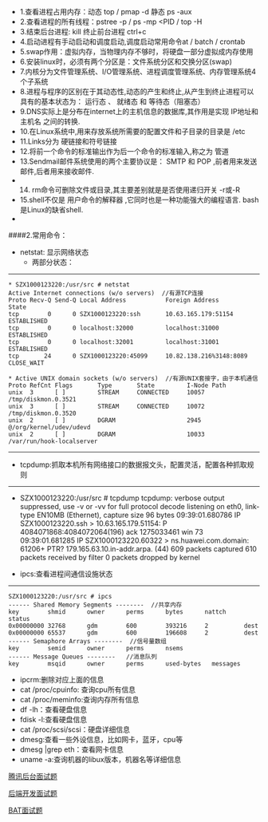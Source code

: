 * 1.查看进程占用内存：动态 top / pmap -d <PID>   静态 ps -aux
* 2.查看进程的所有线程：pstree -p <PID> / ps -mp <PID / top -H 
* 3.结束后台进程: kill <PID>  终止前台进程 ctrl+c
* 4.启动进程有手动启动和调度启动,调度启动常用命令at / batch / crontab
* 5.swap作用：虚拟内存，当物理内存不够时，将硬盘一部分虚拟成内存使用
* 6.安装linux时，必须有两个分区是：文件系统分区和交换分区(swap)
* 7.内核分为文件管理系统、I/O管理系统、进程调度管理系统、内存管理系统4个子系统
* 8.进程与程序的区别在于其动态性,动态的产生和终止,从产生到终止进程可以具有的基本状态为： 运行态 、 就绪态 和 等待态（阻塞态）
* 9.DNS实际上是分布在internet上的主机信息的数据库,其作用是实现 IP地址和主机名 之间的转换.
* 10.在Linux系统中,用来存放系统所需要的配置文件和子目录的目录是 /etc 
* 11.Links分为 硬链接和符号链接 
* 12.将前一个命令的标准输出作为后一个命令的标准输入,称之为 管道 
* 13.Sendmail邮件系统使用的两个主要协议是： SMTP 和 POP ,前者用来发送邮件,后者用来接收邮件.
* 14. rm命令可删除文件或目录,其主要差别就是是否使用递归开关 -r或-R 
* 15.shell不仅是 用户命令的解释器 ,它同时也是一种功能强大的编程语言. bash是Linux的缺省shell.
* 

####2.常用命令：
* netstat: 显示网络状态
  * 两部分状态：
 
* * *

    * SZX1000123220:/usr/src # netstat
    Active Internet connections (w/o servers)  //有源TCP连接
    Proto Recv-Q Send-Q Local Address           Foreign Address         State      
    tcp        0      0 SZX1000123220:ssh       10.63.165.179:51154     ESTABLISHED 
    tcp        0      0 localhost:32000         localhost:31000         ESTABLISHED 
    tcp        0      0 localhost:32001         localhost:31001         ESTABLISHED 
    tcp       24      0 SZX1000123220:45099     10.82.138.216%3148:8089 CLOSE_WAIT  

    * Active UNIX domain sockets (w/o servers)  //有源UNIX套接字，由于本机通信
    Proto RefCnt Flags       Type       State         I-Node Path
    unix  3      [ ]         STREAM     CONNECTED     10057  /tmp/diskmon.0.3521
    unix  3      [ ]         STREAM     CONNECTED     10072  /tmp/diskmon.0.3520
    unix  2      [ ]         DGRAM                    2945   @/org/kernel/udev/udevd
    unix  2      [ ]         DGRAM                    10033  /var/run/hook-localserver
    
* * *

* tcpdump:抓取本机所有网络接口的数据报文头，配置灵活，配置各种抓取规则

* * *
  * SZX1000123220:/usr/src # tcpdump
    tcpdump: verbose output suppressed, use -v or -vv for full protocol decode
    listening on eth0, link-type EN10MB (Ethernet), capture size 96 bytes
    09:39:01.680786 IP SZX1000123220.ssh > 10.63.165.179.51154: P 4084071868:4084072064(196) ack 1275033461 win 73
    09:39:01.681285 IP SZX1000123220.60322 > ns.huawei.com.domain: 61206+ PTR? 179.165.63.10.in-addr.arpa. (44)
    609 packets captured
    610 packets received by filter
    0 packets dropped by kernel


* ipcs:查看进程间通信设施状态

* * *
    SZX1000123220:/usr/src # ipcs
    ------ Shared Memory Segments --------  //共享内存
    key        shmid      owner      perms      bytes      nattch     status      
    0x00000000 32768      gdm        600        393216     2          dest         
    0x00000000 65537      gdm        600        196608     2          dest         
    ------ Semaphore Arrays --------  //信号量数组
    key        semid      owner      perms      nsems     
    ------ Message Queues --------   //消息队列
    key        msqid      owner      perms      used-bytes   messages   

* ipcrm:删除对应上面的信息
* cat /proc/cpuinfo: 查询cpu所有信息
* cat /proc/meminfo:查询内存所有信息
* df -lh：查看硬盘信息
* fdisk -l:查看硬盘信息
* cat /proc/scsi/scsi：硬盘详细信息
* dmesg:查看一些外设信息，比如网卡，蓝牙，cpu等
* dmesg |grep eth：查看网卡信息
* uname -a:查询机器的libux版本，机器名等详细信息

[腾讯后台面试题](http://blog.csdn.net/ibmfahsion/article/details/11992403?utm_source=tuicool&utm_medium=referral)

[后端开发面试题](https://github.com/monklof/Back-End-Developer-Interview-Questions)

[BAT面试题](https://github.com/kaiye/kaiye.github.com/issues/3)
